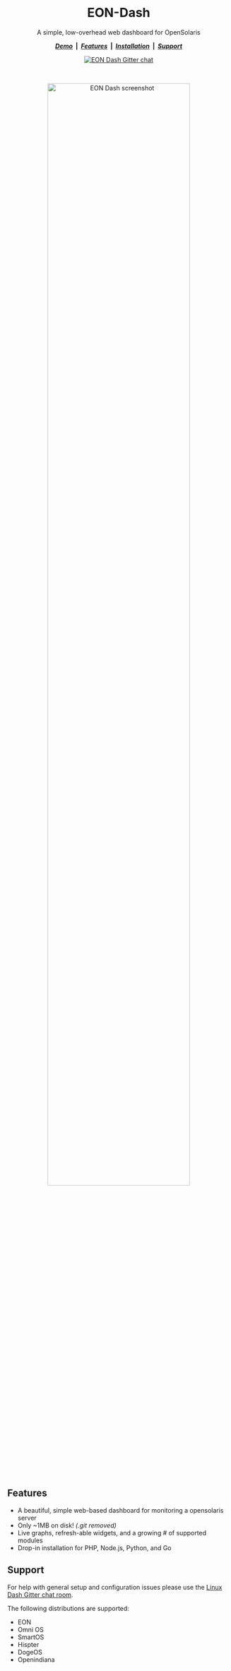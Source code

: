 <br/>
<h1 align="center">
  EON-Dash
</h1>

<p align="center">
  A simple, low-overhead web dashboard for OpenSolaris
</p>

<p align="center">
  <strong>
    <a href="http://eonstorage.blogspot.com"><i>Demo</i></a> &nbsp;|&nbsp;
    <a href="#features"><i>Features</i></a> &nbsp;|&nbsp;
    <a href="https://github.com/eonstorage/eon-dash/wiki/Install-EON-Dash">
      <i>Installation</i></a> &nbsp;|&nbsp;
    <a href="#support"><i>Support</i></a>
  </strong>
</p>

<p align="center">
  <a href="https://gitter.im/eonstorage/eon-dash">
    <img 
      src="https://badges.gitter.im/gitterHQ/gitter.png" 
      alt="EON Dash Gitter chat">
  </a>
</p>

<br/>
<p align="center">
  <a href="http://eonstorage.blogspot.com">
    <img 
      width="80%"
      alt="EON Dash screenshot" 
      src="http://i.imgur.com/tehGyrQ.gif">
  </a>
</p>

<br/>

## Features
* A beautiful, simple web-based dashboard for monitoring a opensolaris server
* Only ~1MB on disk! *(.git removed)*
* Live graphs, refresh-able widgets, and a growing # of supported modules
* Drop-in installation for PHP, Node.js, Python, and Go 

## Support

For help with general setup and configuration issues please use the [Linux Dash Gitter chat room](https://gitter.im/eonstorage/eon-dash).

The following distributions are supported:
* EON
* Omni OS
* SmartOS
* Hispter
* DogeOS
* Openindiana

